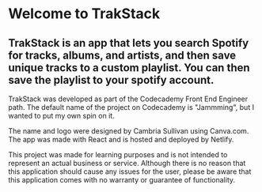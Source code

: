 # Welcome to TrakStack

## TrakStack is an app that lets you search Spotify for tracks, albums, and artists, and then save unique tracks to a custom playlist. You can then save the playlist to your spotify account.

TrakStack was developed as part of the Codecademy Front End Engineer path. The default name of the project on Codecademy is "Jammming", but I wanted to put my own spin on it.

The name and logo were designed by Cambria Sullivan using Canva.com. The app was made with React and is hosted and deployed by Netlify.

This project was made for learning purposes and is not intended to represent an actual business or service. Although there is no reason that this application should cause any issues for the user, please be aware that this application comes with no warranty or guarantee of functionality.